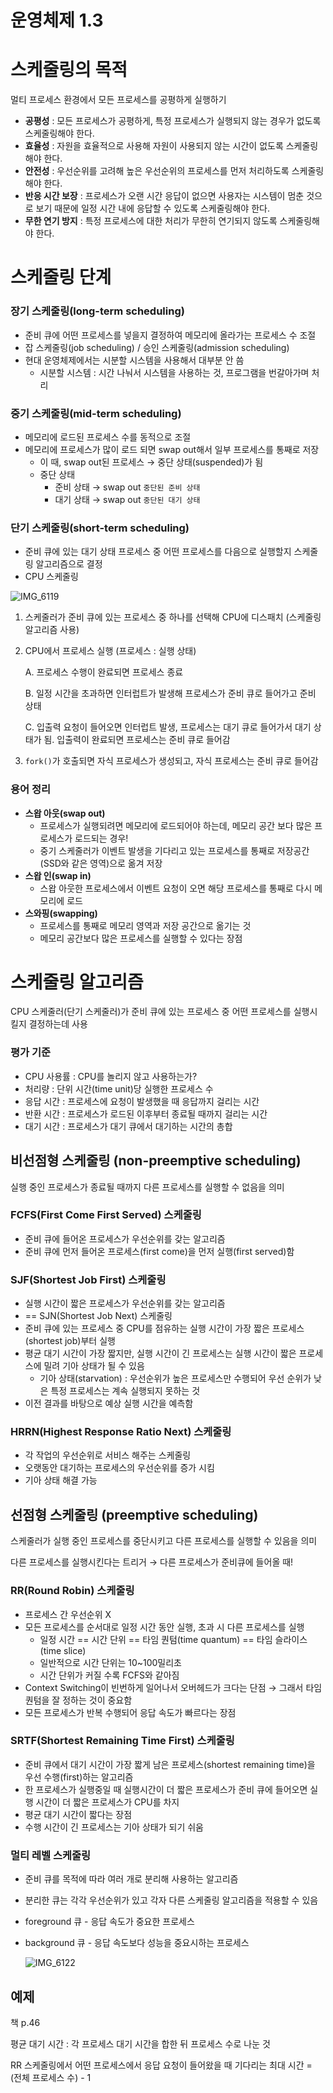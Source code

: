 # 운영체제 1.3

# 스케줄링의 목적

멀티 프로세스 환경에서 모든 프로세스를 공평하게 실행하기

- **공평성** : 모든 프로세스가 공평하게, 특정 프로세스가 실행되지 않는 경우가 없도록 스케줄링해야 한다.
- **효율성** : 자원을 효율적으로 사용해 자원이 사용되지 않는 시간이 없도록 스케줄링해야 한다.
- **안전성** : 우선순위를 고려해 높은 우선순위의 프로세스를 먼저 처리하도록 스케줄링해야 한다.
- **반응 시간 보장** : 프로세스가 오랜 시간 응답이 없으면 사용자는 시스템이 멈춘 것으로 보기 때문에 일정 시간 내에 응답할 수 있도록 스케줄링해야 한다.
- **무한 연기 방지** : 특정 프로세스에 대한 처리가 무한히 연기되지 않도록 스케줄링해야 한다.

# 스케줄링 단계

### 장기 스케줄링(long-term scheduling)

- 준비 큐에 어떤 프로세스를 넣을지 결정하여 메모리에 올라가는 프로세스 수 조절
- 잡 스케줄링(job scheduling) / 승인 스케줄링(admission scheduling)
- 현대 운영체제에서는 시분할 시스템을 사용해서 대부분 안 씀
    - 시분할 시스템 : 시간 나눠서 시스템을 사용하는 것, 프로그램을 번갈아가며 처리

### 중기 스케줄링(mid-term scheduling)

- 메모리에 로드된 프로세스 수를 동적으로 조절
- 메모리에 프로세스가 많이 로드 되면 swap out해서 일부 프로세스를 통째로 저장
    - 이 때, swap out된 프로세스 → 중단 상태(suspended)가 됨
    - 중단 상태
        - 준비 상태 → swap out `중단된 준비 상태`
        - 대기 상태 → swap out `중단된 대기 상태`

### 단기 스케줄링(short-term scheduling)

- 준비 큐에 있는 대기 상태 프로세스 중 어떤 프로세스를 다음으로 실행할지 스케줄링 알고리즘으로 결정
- CPU 스케줄링

![IMG_6119](https://github.com/woowacourse-study/2023-cs-study/assets/15646373/61195977-4f7a-4c96-9b36-6ec7a2997c1f)

1. 스케줄러가 준비 큐에 있는 프로세스 중 하나를 선택해 CPU에 디스패치 (스케줄링 알고리즘 사용)
2. CPU에서 프로세스 실행 (프로세스 : 실행 상태)
    
    A. 프로세스 수행이 완료되면 프로세스 종료
    
    B. 일정 시간을 초과하면 인터럽트가 발생해 프로세스가 준비 큐로 들어가고 준비 상태
    
    C. 입출력 요청이 들어오면 인터럽트 발생, 프로세스는 대기 큐로 들어가서 대기 상태가 됨. 입출력이 완료되면 프로세스는 준비 큐로 들어감
    
3. `fork()`가 호출되면 자식 프로세스가 생성되고, 자식 프로세스는 준비 큐로 들어감

### 용어 정리

- **스왑 아웃(swap out)**
    - 프로세스가 실행되려면 메모리에 로드되어야 하는데, 메모리 공간 보다 많은 프로세스가 로드되는 경우!
    - 중기 스케줄러가 이벤트 발생을 기다리고 있는 프로세스를 통째로 저장공간(SSD와 같은 영역)으로 옮겨 저장
- **스왑 인(swap in)**
    - 스왑 아웃한 프로세스에서 이벤트 요청이 오면 해당 프로세스를 통째로 다시 메모리에 로드
- **스와핑(swapping)**
    - 프로세스를 통째로 메모리 영역과 저장 공간으로 옮기는 것
    - 메모리 공간보다 많은 프로세스를 실행할 수 있다는 장점

# 스케줄링 알고리즘

CPU 스케줄러(단기 스케줄러)가 준비 큐에 있는 프로세스 중 어떤 프로세스를 실행시킬지 결정하는데 사용

### 평가 기준

- CPU 사용률 : CPU를 놀리지 않고 사용하는가?
- 처리량 : 단위 시간(time unit)당 실행한 프로세스 수
- 응답 시간 : 프로세스에 요청이 발생했을 때 응답까지 걸리는 시간
- 반환 시간 : 프로세스가 로드된 이후부터 종료될 때까지 걸리는 시간
- 대기 시간 : 프로세스가 대기 큐에서 대기하는 시간의 총합

## 비선점형 스케줄링 (non-preemptive scheduling)

실행 중인 프로세스가 종료될 때까지 다른 프로세스를 실행할 수 없음을 의미

### FCFS(First Come First Served) 스케줄링

- 준비 큐에 들어온 프로세스가 우선순위를 갖는 알고리즘
- 준비 큐에 먼저 들어온 프로세스(first come)을 먼저 실행(first served)함

### SJF(Shortest Job First) 스케줄링

- 실행 시간이 짧은 프로세스가 우선순위를 갖는 알고리즘
- == SJN(Shortest Job Next) 스케줄링
- 준비 큐에 있는 프로세스 중 CPU를 점유하는 실행 시간이 가장 짧은 프로세스(shortest job)부터 실행
- 평균 대기 시간이 가장 짧지만, 실행 시간이 긴 프로세스는 실행 시간이 짧은 프로세스에 밀려 기아 상태가 될 수 있음
    - 기아 상태(starvation) : 우선순위가 높은 프로세스만 수행되어 우선 순위가 낮은 특정 프로세스는 계속 실행되지 못하는 것
- 이전 결과를 바탕으로 예상 실행 시간을 예측함

### HRRN(Highest Response Ratio Next) 스케줄링

- 각 작업의 우선순위로 서비스 해주는 스케줄링
- 오랫동안 대기하는 프로세스의 우선순위를 증가 시킴
- 기아 상태 해결 가능

## 선점형 스케줄링 (preemptive scheduling)

스케줄러가 실행 중인 프로세스를 중단시키고 다른 프로세스를 실행할 수 있음을 의미

다른 프로세스를 실행시킨다는 트리거 → 다른 프로세스가 준비큐에 들어올 때!

### RR(Round Robin) 스케줄링

- 프로세스 간 우선순위 X
- 모든 프로세스를 순서대로 일정 시간 동안 실행, 초과 시 다른 프로세스를 실행
    - 일정 시간 == 시간 단위 == 타임 퀀텀(time quantum) == 타임 슬라이스(time slice)
    - 일반적으로 시간 단위는 10~100밀리초
    - 시간 단위가 커질 수록 FCFS와 같아짐
- Context Switching이 빈번하게 일어나서 오버헤드가 크다는 단점 → 그래서 타임 퀀텀을 잘 정하는 것이 중요함
- 모든 프로세스가 반복 수행되어 응답 속도가 빠르다는 장점

### SRTF(Shortest Remaining Time First) 스케줄링

- 준비 큐에서 대기 시간이 가장 짧게 남은 프로세스(shortest remaining time)을 우선 수행(first)하는 알고리즘
- 한 프로세스가 실행중일 때 실행시간이 더 짧은 프로세스가 준비 큐에 들어오면 실행 시간이 더 짧은 프로세스가 CPU를 차지
- 평균 대기 시간이 짧다는 장점
- 수행 시간이 긴 프로세스는 기아 상태가 되기 쉬움

### 멀티 레벨 스케줄링

- 준비 큐를 목적에 따라 여러 개로 분리해 사용하는 알고리즘
- 분리한 큐는 각각 우선순위가 있고 각자 다른 스케줄링 알고리즘을 적용할 수 있음
- foreground 큐 - 응답 속도가 중요한 프로세스
- background 큐 - 응답 속도보다 성능을 중요시하는 프로세스
      
    ![IMG_6122](https://github.com/woowacourse-study/2023-cs-study/assets/15646373/8823bd3b-6947-4194-901a-4d1433553b27)


## 예제

책 p.46

평균 대기 시간 : 각 프로세스 대기 시간을 합한 뒤 프로세스 수로 나눈 것

RR 스케줄링에서 어떤 프로세스에서 응답 요청이 들어왔을 때 기다리는 최대 시간 = (전체 프로세스 수) - 1
